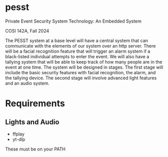 # pesst
Private Event Security System Technology: An Embedded System

COSI 142A, Fall 2024

The PESST system at a base level will have a central system that can communicate with the elements of our system
over an http server. There will be a facial recognition feature that will trigger an alarm system if a black-listed
individual attempts to enter the event. We will also have a tallying system that will be able to keep track of how
many people are in the event at one time. The system will be designed in stages. The first stage will include the
basic security features with facial recognition, the alarm, and the tallying device. The second stage will involve
advanced light features and an audio system.

# Requirements
## Lights and Audio
- ffplay
- yt-dlp

These must be on your PATH